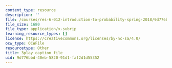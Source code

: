 ```yaml
---
content_type: resource
description: ''
file: /courses/res-6-012-introduction-to-probability-spring-2018/9d776bbd40eb582091d1faf2d1d55352_MlsVWPWIxHI.vtt
file_size: 1680
file_type: application/x-subrip
learning_resource_types: []
license: https://creativecommons.org/licenses/by-nc-sa/4.0/
ocw_type: OCWFile
resourcetype: Other
title: 3play caption file
uid: 9d776bbd-40eb-5820-91d1-faf2d1d55352
---
```

